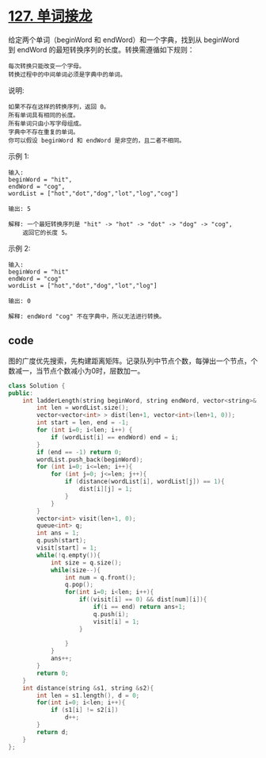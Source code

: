 # [127. 单词接龙](https://leetcode-cn.com/problems/word-ladder/)

给定两个单词（beginWord 和 endWord）和一个字典，找到从 beginWord 到 endWord 的最短转换序列的长度。转换需遵循如下规则：

    每次转换只能改变一个字母。
    转换过程中的中间单词必须是字典中的单词。
说明:

    如果不存在这样的转换序列，返回 0。
    所有单词具有相同的长度。
    所有单词只由小写字母组成。
    字典中不存在重复的单词。
    你可以假设 beginWord 和 endWord 是非空的，且二者不相同。

示例 1:

    输入:
    beginWord = "hit",
    endWord = "cog",
    wordList = ["hot","dot","dog","lot","log","cog"]

    输出: 5

    解释: 一个最短转换序列是 "hit" -> "hot" -> "dot" -> "dog" -> "cog",
        返回它的长度 5。

示例 2:

    输入:
    beginWord = "hit"
    endWord = "cog"
    wordList = ["hot","dot","dog","lot","log"]

    输出: 0

    解释: endWord "cog" 不在字典中，所以无法进行转换。


## code

图的广度优先搜索，先构建距离矩阵。记录队列中节点个数，每弹出一个节点，个数减一，当节点个数减小为0时，层数加一。

```c++
class Solution {
public:
    int ladderLength(string beginWord, string endWord, vector<string>& wordList) {
        int len = wordList.size();
        vector<vector<int> > dist(len+1, vector<int>(len+1, 0));
        int start = len, end = -1;
        for (int i=0; i<len; i++) {
            if (wordList[i] == endWord) end = i;
        }
        if (end == -1) return 0;
        wordList.push_back(beginWord);
        for (int i=0; i<=len; i++){
            for (int j=0; j<=len; j++){
                if (distance(wordList[i], wordList[j]) == 1){
                    dist[i][j] = 1;
                }
            }
        }
        vector<int> visit(len+1, 0);
        queue<int> q;
        int ans = 1;
        q.push(start);
        visit[start] = 1;
        while(!q.empty()){
            int size = q.size();
            while(size--){
                int num = q.front();
                q.pop();
                for(int i=0; i<len; i++){
                    if((visit[i] == 0) && dist[num][i]){
                        if(i == end) return ans+1;
                        q.push(i);
                        visit[i] = 1;
                    }
                        
                }
            }    
            ans++;
        }
        return 0;
    }
    int distance(string &s1, string &s2){
        int len = s1.length(), d = 0;
        for(int i=0; i<len; i++){
            if (s1[i] != s2[i]) 
                d++;
        }
        return d;
    }
};
```
